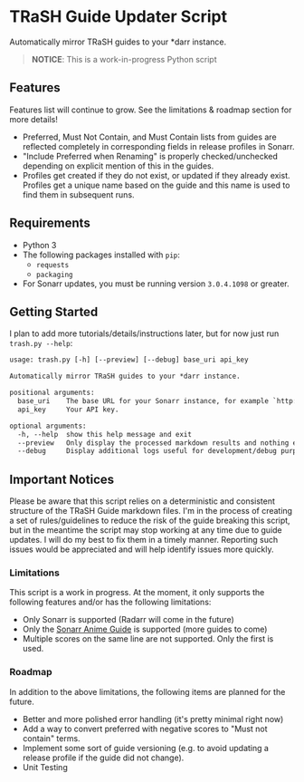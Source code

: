 # TRaSH Guide Updater Script

Automatically mirror TRaSH guides to your *darr instance.

> **NOTICE**: This is a work-in-progress Python script

## Features

Features list will continue to grow. See the limitations & roadmap section for more details!

* Preferred, Must Not Contain, and Must Contain lists from guides are reflected completely in
  corresponding fields in release profiles in Sonarr.
* "Include Preferred when Renaming" is properly checked/unchecked depending on explicit mention of
  this in the guides.
* Profiles get created if they do not exist, or updated if they already exist. Profiles get a unique
  name based on the guide and this name is used to find them in subsequent runs.

## Requirements

* Python 3
* The following packages installed with `pip`:
  * `requests`
  * `packaging`
* For Sonarr updates, you must be running version `3.0.4.1098` or greater.

## Getting Started

I plan to add more tutorials/details/instructions later, but for now just run `trash.py --help`:

```txt
usage: trash.py [-h] [--preview] [--debug] base_uri api_key

Automatically mirror TRaSH guides to your *darr instance.

positional arguments:
  base_uri    The base URL for your Sonarr instance, for example `http://localhost:8989`.
  api_key     Your API key.

optional arguments:
  -h, --help  show this help message and exit
  --preview   Only display the processed markdown results and nothing else.
  --debug     Display additional logs useful for development/debug purposes
```

## Important Notices

Please be aware that this script relies on a deterministic and consistent structure of the TRaSH
Guide markdown files. I'm in the process of creating a set of rules/guidelines to reduce the risk of
the guide breaking this script, but in the meantime the script may stop working at any time due to
guide updates. I will do my best to fix them in a timely manner. Reporting such issues would be
appreciated and will help identify issues more quickly.

### Limitations

This script is a work in progress. At the moment, it only supports the following features and/or has
the following limitations:

* Only Sonarr is supported (Radarr will come in the future)
* Only the [Sonarr Anime Guide][1] is supported (more guides to come)
* Multiple scores on the same line are not supported. Only the first is used.

[1]: https://trash-guides.info/Sonarr/V3/Sonarr-Release-Profile-RegEx-Anime/

### Roadmap

In addition to the above limitations, the following items are planned for the future.

* Better and more polished error handling (it's pretty minimal right now)
* Add a way to convert preferred with negative scores to "Must not contain" terms.
* Implement some sort of guide versioning (e.g. to avoid updating a release profile if the guide did
  not change).
* Unit Testing

